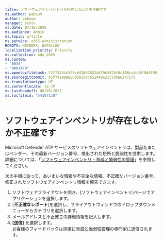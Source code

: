 ```yaml
---
title: ソフトウェアインベントリが存在しないか不正確です
ms.author: pebaum
author: pebaum
manager: scotv
ms.date: 07/16/2020
ms.audience: Admin
ms.topic: article
ms.service: o365-administration
ROBOTS: NOINDEX, NOFOLLOW
localization_priority: Priority
ms.collection: Adm_O365
ms.custom:
- "6034"
- "9001470"
ms.openlocfilehash: f2f71234c5f9cd41692031b679c987bf6c108cc4c50f8d4f95f72da42fea73c7
ms.sourcegitcommit: b5f7da89a650d2915dc652449623c78be6247175
ms.translationtype: HT
ms.contentlocale: ja-JP
ms.lasthandoff: 08/05/2021
ms.locfileid: "54107130"
---
```

# <a name="software-inventory-is-missing-or-inaccurate"></a>ソフトウェアインベントリが存在しないか不正確です

Microsoft Defender ATP サービスのソフトウェアインベントリは、製品名またはベンダー、その最新バージョン番号、検出された短所と脆弱性を提供します。 詳細については、「[ソフトウェアインベントリ - 脅威と脆弱性の管理](/windows/security/threat-protection/microsoft-defender-atp/tvm-software-inventory)」を参照してください。

次の手順に従って、あいまいな情報や不完全な情報、不正確なバージョン番号、修正されたソフトウェアインベントリ情報を報告できます。  

1. ソフトウェアフライアウトを開き、[ソフトウェアインベントリ]ページでアプリケーションを選択します。
2. [**不正確なレポート**]を選択し、フライアウトウィンドウのドロップダウンメニューからカテゴリを選択します。
3. メールアドレスと不正確さの詳細情報を記入します。
4. **[送信]** を選択します。</br>
    お客様のフィードバックは即座に脅威と脆弱性管理の専門家に送信されます。